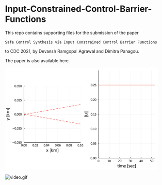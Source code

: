 # Input-Constrained-Control-Barrier-Functions

This repo contains supporting files for the submission of the paper

```
Safe Control Synthesis via Input Constrained Control Barrier Functions
```
to CDC 2021, by Devansh Ramgopal Agrawal and Dimitra Panagou. 

The paper is also available here.


![docking.gif](docking/docking.gif)

![video.gif](docking/video.gif)